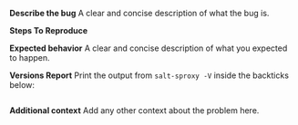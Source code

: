 **Describe the bug**
A clear and concise description of what the bug is.

**Steps To Reproduce**

**Expected behavior**
A clear and concise description of what you expected to happen.

**Versions Report**
Print the output from ``salt-sproxy -V`` inside the backticks below:

```
```

**Additional context**
Add any other context about the problem here.
